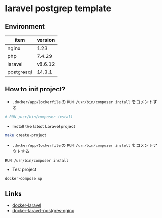 # laravel postgrep template

## Environment

| item       | version |
| ---------- | ------- |
| nginx      | 1.23    |
| php        | 7.4.29  |
| laravel    | v8.6.12 |
| postgresql | 14.3.1  |

## How to init project?

- `.docker/app/Dockerfile` の `RUN /usr/bin/composer install` をコメントする

```bash
# RUN /usr/bin/composer install
```

- Install the latest Laravel project

```bash
make create-project
```

- `.docker/app/Dockerfile` の `RUN /usr/bin/composer install` をコメントアウトする

```bash
RUN /usr/bin/composer install
```

- Test project

```bash
docker-compose up
```

## Links

- [docker-laravel](https://github.com/ucan-lab/docker-laravel)
- [docker-laravel-postgres-nginx](https://github.com/thayronarrais/docker-laravel-postgres-nginx)
